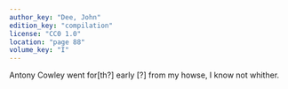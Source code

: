 ```yaml
---
author_key: "Dee, John"
edition_key: "compilation"
license: "CC0 1.0"
location: "page 88"
volume_key: "I"
---
```

Antony Cowley went for[th?] early [?] from my howse, I know not whither.
